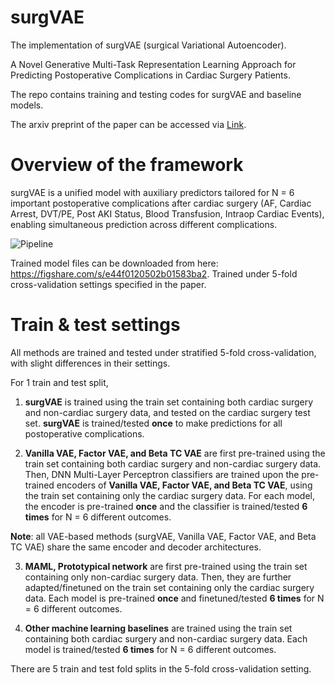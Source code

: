 # surgVAE

The implementation of surgVAE (surgical Variational Autoencoder).

A Novel Generative Multi-Task Representation Learning Approach for Predicting Postoperative Complications in Cardiac Surgery Patients. 

The repo contains training and testing codes for surgVAE and baseline models.

The arxiv preprint of the paper can be accessed via [Link](https://www.arxiv.org/pdf/2412.01950).

# Overview of the framework

surgVAE is a unified model with auxiliary predictors tailored for N = 6 important postoperative complications after cardiac surgery (AF, Cardiac Arrest, DVT/PE, Post AKI Status, Blood Transfusion, Intraop Cardiac Events), enabling simultaneous prediction across different complications. 

![Pipeline](https://github.com/user-attachments/assets/7897b6cc-32ec-4245-8fac-b84246ff9d75)

Trained model files can be downloaded from here: <https://figshare.com/s/e44f0120502b01583ba2>. Trained under 5-fold cross-validation settings specified in the paper.

# Train & test settings

All methods are trained and tested under stratified 5-fold cross-validation, with slight differences in their settings.

For 1 train and test split, 

1. **surgVAE** is trained using the train set containing both cardiac surgery and non-cardiac surgery data, and tested on the cardiac surgery test set. **surgVAE** is trained/tested **once** to make predictions for all postoperative complications. 

2. **Vanilla VAE, Factor VAE, and Beta TC VAE** are first pre-trained using the train set containing both cardiac surgery and non-cardiac surgery data. Then, DNN Multi-Layer Perceptron classifiers are trained upon the pre-trained encoders of **Vanilla VAE, Factor VAE, and Beta TC VAE**, using the train set containing only the cardiac surgery data. For each model, the encoder is pre-trained **once** and the classifier is trained/tested **6 times** for N = 6 different outcomes.

**Note**: all VAE-based methods (surgVAE, Vanilla VAE, Factor VAE, and Beta TC VAE) share the same encoder and decoder architectures.

3. **MAML, Prototypical network** are first pre-trained using the train set containing only non-cardiac surgery data. Then, they are further adapted/finetuned on the train set containing only the cardiac surgery data. Each model is pre-trained **once** and finetuned/tested **6 times** for N = 6 different outcomes.

4. **Other machine learning baselines** are trained using the train set containing both cardiac surgery and non-cardiac surgery data. Each model is trained/tested **6 times** for N = 6 different outcomes.

There are 5 train and test fold splits in the 5-fold cross-validation setting.
